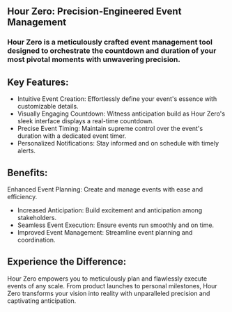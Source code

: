 ## Hour Zero: Precision-Engineered Event Management 
### Hour Zero is a meticulously crafted event management tool designed to orchestrate the countdown and duration of your most pivotal moments with unwavering precision. 

## Key Features: 
 - Intuitive Event Creation: Effortlessly define your event's essence with customizable details.
 - Visually Engaging Countdown: Witness anticipation build as Hour Zero's sleek interface displays a real-time countdown.
 - Precise Event Timing: Maintain supreme control over the event's duration with a dedicated event timer.
 - Personalized Notifications: Stay informed and on schedule with timely alerts.

## Benefits: 
Enhanced Event Planning: Create and manage events with ease and efficiency.
 - Increased Anticipation: Build excitement and anticipation among stakeholders.
 - Seamless Event Execution: Ensure events run smoothly and on time.
 - Improved Event Management: Streamline event planning and coordination.

## Experience the Difference: 
Hour Zero empowers you to meticulously plan and flawlessly execute events of any scale. From product launches to personal milestones, Hour Zero transforms your vision into reality with unparalleled precision and captivating anticipation.
